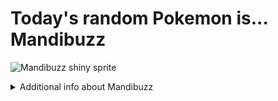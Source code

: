 # Today's random Pokemon is... Mandibuzz

![Mandibuzz shiny sprite](https://raw.githubusercontent.com/PokeAPI/sprites/master/sprites/pokemon/shiny/630.png)

<details>
<summary>Additional info about Mandibuzz</summary>

| srpite type | image |
|------|------|
| back_default | ![Mandibuzz back_default sprite](https://raw.githubusercontent.com/PokeAPI/sprites/master/sprites/pokemon/back/630.png) |
| back_shiny | ![Mandibuzz back_shiny sprite](https://raw.githubusercontent.com/PokeAPI/sprites/master/sprites/pokemon/back/shiny/630.png) |
| front_default | ![Mandibuzz front_default sprite](https://raw.githubusercontent.com/PokeAPI/sprites/master/sprites/pokemon/630.png) | </details>